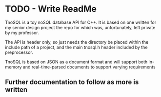 # TODO - Write ReadMe
TnoSQL is a toy noSQL database API for C++.
It is based on one written for my senior design project the repo for which was, unfortunately, left private by my professor.

The API is header only, so just needs the directory be placed within the include path of a project, and the main tnosql.h header included by the preprocessor.

TnoSQL is based on JSON as a document format and will support both in-memory and real-time-parsed documents to support varying requirements

## Further documentation to follow as more is written

